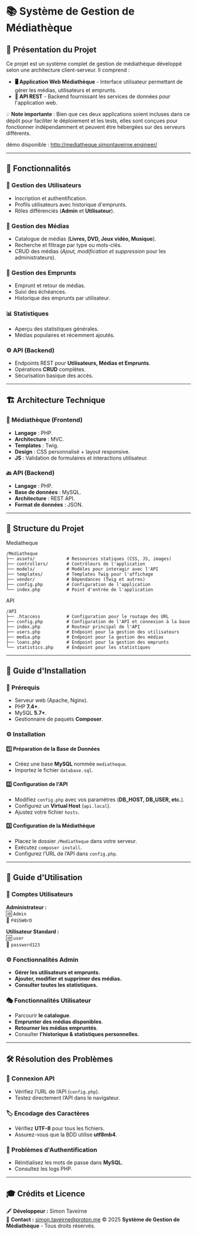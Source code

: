 # 📚 Système de Gestion de Médiathèque

## 🚀 Présentation du Projet
Ce projet est un système complet de gestion de médiathèque développé selon une architecture client-serveur. Il comprend :

- **🖥️ Application Web Médiathèque** - Interface utilisateur permettant de gérer les médias, utilisateurs et emprunts.
- **🔗 API REST** - Backend fournissant les services de données pour l'application web.

💡 **Note importante** : Bien que ces deux applications soient incluses dans ce dépôt pour faciliter le déploiement et les tests, elles sont conçues pour fonctionner indépendamment et peuvent être hébergées sur des serveurs différents.

démo disponible : http://mediatheque.simontaveirne.engineer/

---

## 🎯 Fonctionnalités

### 🔐 Gestion des Utilisateurs
- Inscription et authentification.
- Profils utilisateurs avec historique d'emprunts.
- Rôles différenciés (**Admin** et **Utilisateur**).

### 📖 Gestion des Médias
- Catalogue de médias (**Livres, DVD, Jeux vidéo, Musique**).
- Recherche et filtrage par type ou mots-clés.
- CRUD des médias (*Ajout, modification et suppression* pour les administrateurs).

### 🔄 Gestion des Emprunts
- Emprunt et retour de médias.
- Suivi des échéances.
- Historique des emprunts par utilisateur.

### 📊 Statistiques
- Aperçu des statistiques générales.
- Médias populaires et récemment ajoutés.

### ⚙️ API (Backend)
- Endpoints REST pour **Utilisateurs, Médias et Emprunts**.
- Opérations **CRUD** complètes.
- Sécurisation basique des accès.

---

## 🏗️ Architecture Technique

### 🎨 Médiathèque (Frontend)
- **Langage** : PHP.
- **Architecture** : MVC.
- **Templates** : Twig.
- **Design** : CSS personnalisé + layout responsive.
- **JS** : Validation de formulaires et interactions utilisateur.

### 🔙 API (Backend)
- **Langage** : PHP.
- **Base de données** : MySQL.
- **Architecture** : REST API.
- **Format de données** : JSON.

---

## 📂 Structure du Projet
Mediatheque
```
/Mediatheque
├── assets/            # Ressources statiques (CSS, JS, images)
├── controllers/       # Contrôleurs de l'application
├── models/            # Modèles pour interagir avec l'API
├── templates/         # Templates Twig pour l'affichage
├── vendor/            # Dépendances (Twig et autres)
├── config.php         # Configuration de l'application
└── index.php          # Point d'entrée de l'application
```
API
```
/API
├── .htaccess          # Configuration pour le routage des URL
├── config.php         # Configuration de l'API et connexion à la base
├── index.php          # Routeur principal de l'API
├── users.php          # Endpoint pour la gestion des utilisateurs
├── media.php          # Endpoint pour la gestion des médias
├── loans.php          # Endpoint pour la gestion des emprunts
└── statistics.php     # Endpoint pour les statistiques
``` 


---

## 📌 Guide d'Installation

### 🔧 Prérequis
- Serveur web (Apache, Nginx).
- PHP **7.4+**.
- MySQL **5.7+**.
- Gestionnaire de paquets **Composer**.

### ⚙️ Installation
#### 1️⃣ Préparation de la Base de Données
- Créez une base **MySQL** nommée `mediatheque`.
- Importez le fichier `database.sql`.

#### 2️⃣ Configuration de l'API
- Modifiez `config.php` avec vos paramètres (**DB_HOST, DB_USER, etc.**).
- Configurez un **Virtual Host** (`api.local`).
- Ajustez votre fichier `hosts`.

#### 3️⃣ Configuration de la Médiathèque
- Placez le dossier `/Mediatheque` dans votre serveur.
- Exécutez `composer install`.
- Configurez l’URL de l’API dans `config.php`.

---

## 📝 Guide d'Utilisation

### 👤 Comptes Utilisateurs
**Administrateur :**  
🆔 `Admin`  
🔑 `P4S5W0rD`  

**Utilisateur Standard :**  
🆔 `user`  
🔑 `password123`

### ⚙️ Fonctionnalités Admin
- **Gérer les utilisateurs et emprunts.**
- **Ajouter, modifier et supprimer des médias.**
- **Consulter toutes les statistiques.**

### 🎭 Fonctionnalités Utilisateur
- Parcourir **le catalogue**.
- **Emprunter des médias disponibles**.
- **Retourner les médias empruntés**.
- Consulter **l'historique & statistiques personnelles**.

---

## 🛠️ Résolution des Problèmes

### 🔗 Connexion API
- Vérifiez l’URL de l’API (`config.php`).
- Testez directement l’API dans le navigateur.

### 🏷️ Encodage des Caractères
- Vérifiez **UTF-8** pour tous les fichiers.
- Assurez-vous que la BDD utilise **utf8mb4**.

### 🔑 Problèmes d'Authentification
- Réinitialisez les mots de passe dans **MySQL**.
- Consultez les logs PHP.

---

## 🎓 Crédits et Licence

🖋️ **Développeur :** Simon Taveirne  
📧 **Contact :** simon.taveirne@proton.me
© 2025 **Système de Gestion de Médiathèque** - Tous droits réservés.

